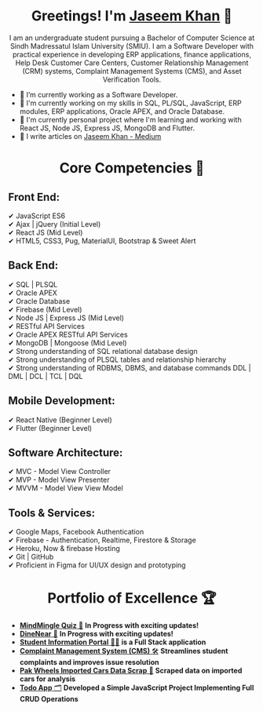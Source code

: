 <h1 align="center">Greetings! I'm <a href="https://linktr.ee/jaseemkhandev">Jaseem Khan</a> 👋</h1>
<p align="center">I am an undergraduate student pursuing a Bachelor of Computer Science at Sindh Madressatul Islam University (SMIU). I am a Software Developer with practical experience in developing ERP applications, finance applications, Help Desk Customer Care Centers, Customer Relationship Management (CRM) systems, Complaint Management Systems (CMS), and Asset Verification Tools.</p>

- 🔭 I’m currently working as a Software Developer.
- 🌱 I'm currently working on my skills in SQL, PL/SQL, JavaScript, ERP modules, ERP applications, Oracle APEX, and Oracle Database.
- 🚀 I'm currently personal project where I'm learning and working with React JS, Node JS, Express JS, MongoDB and Flutter.
- 📝 I write articles on [Jaseem Khan - Medium](https://medium.com/@jaseemkhandev)

<h1 align="center">Core Competencies 🎯</h1>

## Front End:
✔ JavaScript ES6 <br />
✔ Ajax | jQuery (Initial Level) <br />
✔ React JS (Mid Level) <br />
✔ HTML5, CSS3, Pug, MaterialUI, Bootstrap & Sweet Alert <br />

## Back End:
✔ SQL | PLSQL <br />
✔ Oracle APEX <br />
✔ Oracle Database <br />
✔ Firebase (Mid Level) <br />
✔ Node JS | Express JS (Mid Level) <br />
✔ RESTful API Services <br />
✔ Oracle APEX RESTful API Services <br />
✔ MongoDB | Mongoose (Mid Level) <br />
✔ Strong understanding of SQL relational database design <br />
✔ Strong understanding of PLSQL tables and relationship hierarchy <br />
✔ Strong understanding of RDBMS, DBMS, and database commands DDL | DML | DCL | TCL | DQL <br />

## Mobile Development:
✔ React Native (Beginner Level) <br />
✔ Flutter (Beginner Level) <br />

## Software Architecture:
✔ MVC - Model View Controller <br />
✔ MVP - Model View Presenter <br />
✔ MVVM - Model View View Model <br />

## Tools & Services:
✔ Google Maps, Facebook Authentication <br />
✔ Firebase - Authentication, Realtime, Firestore & Storage <br />
✔ Heroku, Now & firebase Hosting <br />
✔ Git | GitHub <br />
✔ Proficient in Figma for UI/UX design and prototyping <br />

<h1 align="center">Portfolio of Excellence 🏆</h1>

- [**MindMingle Quiz** 🔄](https://paws-and-sips-9ytbhzh.gamma.site) **In Progress with exciting updates!**
- [**DineNear** 🍔](https://pup-arazzi-cafe-ri2056m.gamma.site) **In Progress with exciting updates!**
- [**Student Information Portal** 🧑‍🎓](https://github.com/JaseemKhan211/student-info-portal) **is a Full Stack application**
- [**Complaint Management System (CMS)**  🛠️](https://apex.oracle.com/pls/apex/r/jasorcel/complaint-management-system-cms/login) **Streamlines student complaints and improves issue resolution**
- [**Pak Wheels Imported Cars Data Scrap** 🚗](https://github.com/JaseemKhan211/PakWheels-Imported-Cars-DataScrap) **Scraped data on imported cars for analysis**
- [**Todo App** 🗂️](https://jaseemkhan211.github.io/TodoApp) **Developed a Simple JavaScript Project Implementing Full CRUD Operations**

